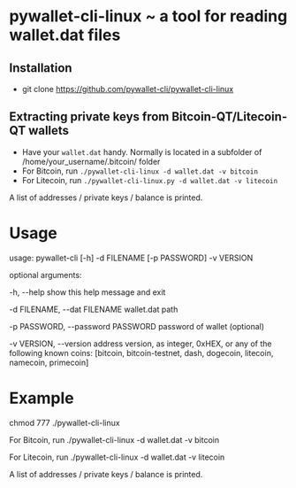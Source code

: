 pywallet-cli-linux ~ a tool for reading wallet.dat files
===============================================

Installation
---------------

* git clone https://github.com/pywallet-cli/pywallet-cli-linux

Extracting private keys from Bitcoin-QT/Litecoin-QT wallets
-----------------------------------------------------------

* Have your `wallet.dat` handy. Normally is located in a subfolder of /home/your_username/.bitcoin/ folder
* For Bitcoin, run `./pywallet-cli-linux -d wallet.dat -v bitcoin`
* For Litecoin, run `./pywallet-cli-linux.py -d wallet.dat -v litecoin`

A list of addresses / private keys / balance is printed.


# Usage
usage: pywallet-cli [-h] -d FILENAME [-p PASSWORD] -v VERSION

optional arguments:

  -h, --help            show this help message and exit
  
  -d FILENAME, --dat FILENAME         wallet.dat path
                        
  -p PASSWORD, --password PASSWORD    password of wallet (optional)
                        
  -v VERSION, --version address version, as integer, 0xHEX, or any of the following known coins: [bitcoin, bitcoin-testnet, dash, dogecoin, litecoin, namecoin, primecoin]
                        

# Example
chmod 777 ./pywallet-cli-linux

For Bitcoin, run 
./pywallet-cli-linux -d wallet.dat -v bitcoin

For Litecoin, run 
./pywallet-cli-linux -d wallet.dat -v litecoin

A list of addresses / private keys / balance is printed.


